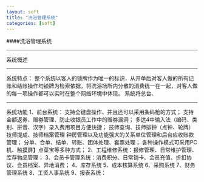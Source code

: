 ```yaml
---
layout: soft
title: "洗浴管理系统"
categories: [soft]
---
```

####洗浴管理系统
<hr/>
    系统概述
<hr/>
系统特点：
整个系统以客人的锁牌作为唯一的标识，从开单后对客人做的所有记账和结账操作均锁牌为检索依据，将洗浴场所内分散的消费统一在一起，对客人做的每一项操作都可以实时在整个网络环境中体现。
系统将总台、
<hr/>
系统功能
1、前台系统：
支持全键盘操作、并且还可以采用条码枪的方式；
支持金额返券、赠劵管理、防止收银员工作中的赠劵漏洞；
多达4中输入法（编码、类别、拼音、汉字）录入费用项目方便快捷；
技师查询、技师排钟（点钟、轮牌）技师提成、技师档案管理
钟房管理以及功能强大的关系单位管理和后台应收账款管理；
分单、合单、结单、转账、团体处理、套票处理；
各种操作模式可采用PC机、触摸屏】点菜宝等多种方式；
2、工程维修系统：报修管理、日常维护管理、库存物品管理；
3、会员卡管理系统：消费积分、日常销卡、会员充值、折扣协议、会员档案、异地消费；
4、库存系统
5、成本核算系统
6、采购系统
7、财务管理系统
8、工资人事系统
9、报表系统：

